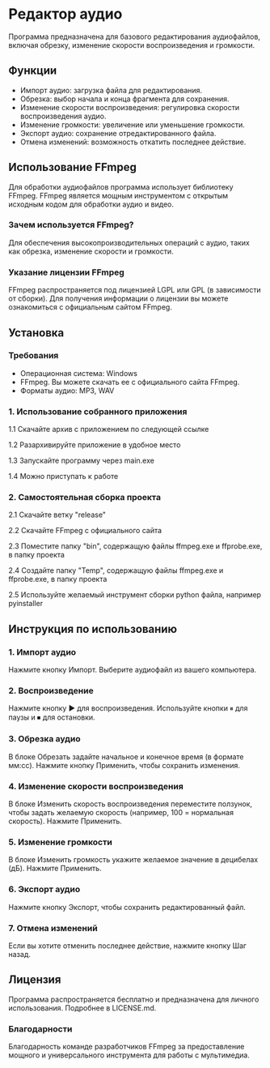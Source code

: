 # Редактор аудио
Программа предназначена для базового редактирования аудиофайлов, включая обрезку, изменение скорости воспроизведения и громкости.

## Функции
- Импорт аудио: загрузка файла для редактирования.
- Обрезка: выбор начала и конца фрагмента для сохранения.
- Изменение скорости воспроизведения: регулировка скорости воспроизведения аудио.
- Изменение громкости: увеличение или уменьшение громкости.
- Экспорт аудио: сохранение отредактированного файла.
- Отмена изменений: возможность откатить последнее действие.

## Использование FFmpeg
Для обработки аудиофайлов программа использует библиотеку FFmpeg. FFmpeg является мощным инструментом с открытым исходным кодом для обработки аудио и видео.

### Зачем используется FFmpeg?
Для обеспечения высокопроизводительных операций с аудио, таких как обрезка, изменение скорости и громкости.

### Указание лицензии FFmpeg
FFmpeg распространяется под лицензией LGPL или GPL (в зависимости от сборки). Для получения информации о лицензии вы можете ознакомиться с официальным сайтом FFmpeg.

## Установка
### Требования
- Операционная система: Windows
- FFmpeg. Вы можете скачать ее с официального сайта FFmpeg.
- Форматы аудио: MP3, WAV

### 1. Использование собранного приложения
1.1 Скачайте архив с приложением по следующей ссылке

1.2 Разархивируйте приложение в удобное место

1.3 Запускайте программу через main.exe

1.4 Можно приступать к работе

### 2. Самостоятельная сборка проекта
2.1 Скачайте ветку "release"

2.2 Скачайте FFmpeg с официального сайта

2.3 Поместите папку "bin", содержащую файлы ffmpeg.exe и ffprobe.exe, в папку проекта

2.4 Создайте папку "Temp", содержащую файлы ffmpeg.exe и ffprobe.exe, в папку проекта

2.5 Используйте желаемый инструмент сборки python файла, например pyinstaller

## Инструкция по использованию
### 1. Импорт аудио
Нажмите кнопку Импорт.
Выберите аудиофайл из вашего компьютера.
### 2. Воспроизведение
Нажмите кнопку ▶ для воспроизведения.
Используйте кнопки ⏸ для паузы и ⏹ для остановки.
### 3. Обрезка аудио
В блоке Обрезать задайте начальное и конечное время (в формате мм:сс).
Нажмите кнопку Применить, чтобы сохранить изменения.
### 4. Изменение скорости воспроизведения
В блоке Изменить скорость воспроизведения переместите ползунок, чтобы задать желаемую скорость (например, 100 = нормальная скорость).
Нажмите Применить.
### 5. Изменение громкости
В блоке Изменить громкость укажите желаемое значение в децибелах (дБ).
Нажмите Применить.
### 6. Экспорт аудио
Нажмите кнопку Экспорт, чтобы сохранить редактированный файл.
### 7. Отмена изменений
Если вы хотите отменить последнее действие, нажмите кнопку Шаг назад.

## Лицензия
Программа распространяется бесплатно и предназначена для личного использования. Подробнее в LICENSE.md.

### Благодарности
Благодарность команде разработчиков FFmpeg за предоставление мощного и универсального инструмента для работы с мультимедиа.
